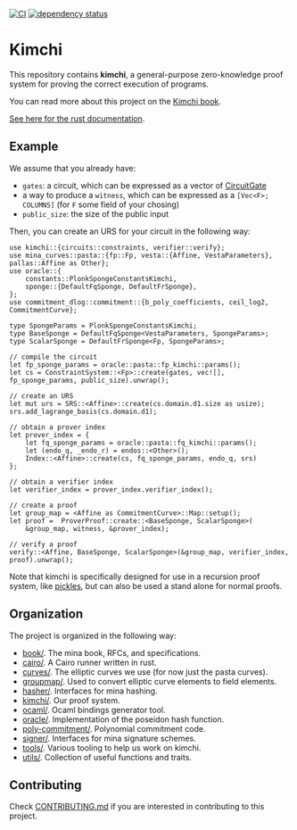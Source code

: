 [![CI](https://github.com/o1-labs/proof-systems/actions/workflows/rust.yml/badge.svg)](https://github.com/o1-labs/proof-systems/actions/workflows/rust.yml)
[![dependency status](https://deps.rs/repo/github/o1-labs/proof-systems/status.svg?style=flat-square)](https://deps.rs/repo/github/o1-labs/proof-systems)

# Kimchi

This repository contains **kimchi**, a general-purpose zero-knowledge proof system for proving the correct execution of programs.

You can read more about this project on the [Kimchi book](https://o1-labs.github.io/proof-systems).

[See here for the rust documentation](https://o1-labs.github.io/proof-systems/rustdoc).

## Example

We assume that you already have:

* `gates`: a circuit, which can be expressed as a vector of [CircuitGate](https://o1-labs.github.io/proof-systems/rustdoc/kimchi/circuits/gate/struct.CircuitGate.html)
* a way to produce a `witness`, which can be expressed as a `[Vec<F>; COLUMNS]` (for `F` some field of your chosing)
* `public_size`: the size of the public input

Then, you can create an URS for your circuit in the following way:

```rust,ignore
use kimchi::{circuits::constraints, verifier::verify};
use mina_curves::pasta::{fp::Fp, vesta::{Affine, VestaParameters}, pallas::Affine as Other};
use oracle::{
    constants::PlonkSpongeConstantsKimchi,
    sponge::{DefaultFqSponge, DefaultFrSponge},
};
use commitment_dlog::commitment::{b_poly_coefficients, ceil_log2, CommitmentCurve};

type SpongeParams = PlonkSpongeConstantsKimchi;
type BaseSponge = DefaultFqSponge<VestaParameters, SpongeParams>;
type ScalarSponge = DefaultFrSponge<Fp, SpongeParams>;

// compile the circuit
let fp_sponge_params = oracle::pasta::fp_kimchi::params();
let cs = ConstraintSystem::<Fp>::create(gates, vec![], fp_sponge_params, public_size).unwrap();

// create an URS
let mut urs = SRS::<Affine>::create(cs.domain.d1.size as usize);
srs.add_lagrange_basis(cs.domain.d1);

// obtain a prover index
let prover_index = {
    let fq_sponge_params = oracle::pasta::fq_kimchi::params();
    let (endo_q, _endo_r) = endos::<Other>();
    Index::<Affine>::create(cs, fq_sponge_params, endo_q, srs)
};

// obtain a verifier index
let verifier_index = prover_index.verifier_index();

// create a proof
let group_map = <Affine as CommitmentCurve>::Map::setup();
let proof =  ProverProof::create::<BaseSponge, ScalarSponge>(
    &group_map, witness, &prover_index);

// verify a proof
verify::<Affine, BaseSponge, ScalarSponge>(&group_map, verifier_index, proof).unwrap();
```

Note that kimchi is specifically designed for use in a recursion proof system, like [pickles](https://medium.com/minaprotocol/meet-pickles-snark-enabling-smart-contract-on-coda-protocol-7ede3b54c250), but can also be used a stand alone for normal proofs.

## Organization

The project is organized in the following way:

* [book/](https://github.com/o1-labs/proof-systems/tree/master/book). The mina book, RFCs, and specifications.
* [cairo/](https://github.com/o1-labs/proof-systems/tree/master/cairo). A Cairo runner written in rust.
* [curves/](https://github.com/o1-labs/proof-systems/tree/master/curves). The elliptic curves we use (for now just the pasta curves).
* [groupmap/](https://github.com/o1-labs/proof-systems/tree/master/groupmap). Used to convert elliptic curve elements to field elements.
* [hasher/](https://github.com/o1-labs/proof-systems/tree/master/hasher). Interfaces for mina hashing.
* [kimchi/](https://github.com/o1-labs/proof-systems/tree/master/kimchi). Our proof system.
* [ocaml/](https://github.com/o1-labs/proof-systems/tree/master/ocaml). Ocaml bindings generator tool.
* [oracle/](https://github.com/o1-labs/proof-systems/tree/master/oracle). Implementation of the poseidon hash function.
* [poly-commitment/](https://github.com/o1-labs/proof-systems/tree/master/poly-commitment). Polynomial commitment code.
* [signer/](https://github.com/o1-labs/proof-systems/tree/master/signer). Interfaces for mina signature schemes.
* [tools/](https://github.com/o1-labs/proof-systems/tree/master/tools). Various tooling to help us work on kimchi.
* [utils/](https://github.com/o1-labs/proof-systems/tree/master/utils). Collection of useful functions and traits.

## Contributing

Check [CONTRIBUTING.md](CONTRIBUTING.md) if you are interested in contributing to this project.
